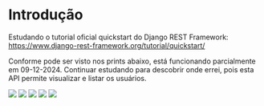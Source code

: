 # Introdução

Estudando o tutorial oficial quickstart do Django REST Framework:
https://www.django-rest-framework.org/tutorial/quickstart/

Conforme pode ser visto nos prints abaixo, está funcionando parcialmente em 09-12-2024.
Continuar estudando para descobrir onde errei, pois esta API permite visualizar e listar os usuários.

<img src="/study_images/Executando o tutorial quickstart do Django REST Framework - 1 de 5.png">
<img src="/study_images/Executando o tutorial quickstart do Django REST Framework - 2 de 5.png">
<img src="/study_images/Executando o tutorial quickstart do Django REST Framework - 3 de 5.png">
<img src="/study_images/Executando o tutorial quickstart do Django REST Framework - 4 de 5.png">
<img src="/study_images/Executando o tutorial quickstart do Django REST Framework - 5 de 5.png">

